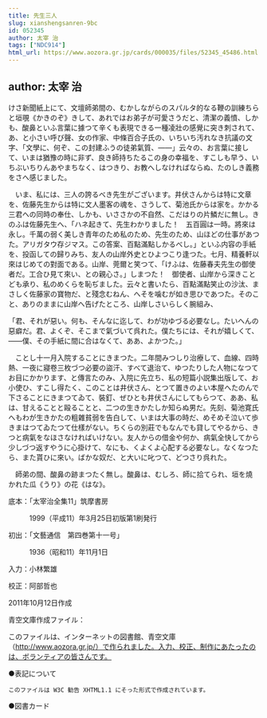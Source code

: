 ```yaml
---
title: 先生三人
slug: xianshengsanren-9bc
id: 052345
author: 太宰 治
tags: ["NDC914"]
html_url: https://www.aozora.gr.jp/cards/000035/files/52345_45486.html
---
```


## author: 太宰 治

けさ新聞紙上にて、文壇師弟間の、むかしながらのスパルタ的なる鞭の訓練ちらと垣覗《かきのぞ》きして、あれではお弟子が可愛さうだと、清潔の義憤、しかも、酸鼻といふ言葉に據つて辛くも表現できる一種凌壯の感覺に突き刺されて、あ、と小さい呼び聲、女の作家、中條百合子氏の、いちいち汚れなき抗議の文字、「文學に、何ぞ、この封建ふうの徒弟氣質、――」云々の、お言葉に接して、いまは猶豫の時に非ず、良き師持ちたるこの身の幸福を、すこしも早う、いちぶいちりんあやまちなく、はつきり、お教へしなければならぬ、たのしき義務をさへ感じました。

　いま、私には、三人の誇るべき先生がございます。井伏さんからは特に文章を、佐藤先生からは特に文人墨客の魂を、さうして、菊池氏からは家を。かかる三君への同時の奉仕、しかも、いささかの不自然、こだはりの片鱗だに無し。きのふは佐藤先生へ、「ハネ起きて、先生わかりました！　五百圓は一時。將來は永し。千萬の弱く美しき青年のため私のため、先生のため、山ほどの仕事があつた。アリガタウ存ジマス。この答案、百點滿點しかるべし。」といふ内容の手紙を、投函しての歸りみち、友人の山岸外史とひよつこり逢つた。七月、精養軒以來はじめての對面である。山岸、莞爾と笑つて、「けふは、佐藤春夫先生の御使者だ。工合ひ見て來い、との親心さ。」しまつた！　御使者、山岸から深きことども承り、私のめくらを恥ぢました。云々と書いたら、百點滿點笑止の沙汰、まさしく佐藤家の寶物だ、と殘念むねん、へそを噛むが如き思ひであつた。そのこと、ありのままに山岸へ告げたところ、山岸しさいらしく腕組み、

「君、それが惡い。何も、そんなに迄して、わが功ゆづる必要なし。たいへんの惡癖だ。君、よくぞ、そこまで氣づいて呉れた。僕たちには、それが嬉しくて、――僕、その手紙に間に合はなくて、ああ、よかつた。」

　ことし十一月入院することにきまつた。二年間みつしり治療して、血線、四時熱、一夜に寢卷三枚づつ必要の盜汗、すべて退治て、ゆつたりした人物になつてお目にかかります、と傳言たのみ、入院に先立ち、私の短篇小説集出版して、お小使ひ、すこし得たく、このことは井伏さん、とつて置きのよい本屋へたのんで下さることにきまつてゐて、裝釘、ぜひとも井伏さんにしてもらつて、ああ、私は、甘えることと毆ることと、二つの生きかたしか知らぬ男だ。先刻、菊池寛氏へもわが生きかたの粗雜貧弱を告白して、いまは大事の時だ、めそめそ泣いて歩きまはつてゐたつて仕樣がない。ちくらの別莊でもなんでも貸してやるから、きつと病氣をなほさなければいけない。友人からの借金や何か、病氣全快してから少しづつ返すやうに心掛けて、なにも、くよくよ心配する必要なし。なくなつたら、また貰ひに來い。ばかな奴だ、と大いに叱つて、どつさり呉れた。

　師弟の間、酸鼻の跡まつたく無し。酸鼻は、むしろ、師に拾てられ、垣を燒かれた瓜《うり》の花《はな》。













底本：「太宰治全集11」筑摩書房

　　　1999（平成11）年3月25日初版第1刷発行

初出：「文藝通信　第四巻第十一号」

　　　1936（昭和11）年11月1日

入力：小林繁雄

校正：阿部哲也

2011年10月12日作成

青空文庫作成ファイル：

このファイルは、インターネットの図書館、青空文庫（http://www.aozora.gr.jp/）で作られました。入力、校正、制作にあたったのは、ボランティアの皆さんです。











●表記について


	このファイルは W3C 勧告 XHTML1.1 にそった形式で作成されています。







●図書カード